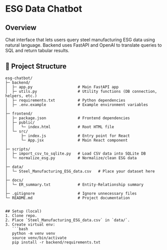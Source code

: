 ﻿# ESG Data Chatbot

## Overview
Chat interface that lets users query steel manufacturing ESG data using natural language. Backend uses FastAPI and OpenAI to translate queries to SQL and return tabular results.

## 📂 Project Structure  

```plaintext
esg-chatbot/
├─ backend/                     
│  ├─ app.py                    # Main FastAPI app
│  ├─ utils.py                  # Utility functions (DB connection, helpers, etc.)
│  ├─ requirements.txt          # Python dependencies
│  ├─ .env.example              # Example environment variables
│
├─ frontend/                    
│  ├─ package.json              # Frontend dependencies
│  ├─ public/
│  │   └─ index.html            # Root HTML file
│  └─ src/
│      ├─ index.js              # Entry point for React
│      └─ App.jsx               # Main React component
│
├─ scripts/                     
│  ├─ import_csv_to_sqlite.py   # Load CSV data into SQLite DB
│  └─ normalize_esg.py          # Normalize/clean ESG data
│
├─ data/                        
│  └─ Steel_Manufacturing_ESG_data.csv   # Place your dataset here
│
├─ docs/                        
│  └─ ER_summary.txt            # Entity-Relationship summary
│
├─ .gitignore                   # Ignore unnecessary files
└─ README.md                    # Project documentation


## Setup (local)
1. Clone repo.
2. Place `Steel_Manufacturing_ESG_data.csv` in `data/`.
3. Create virtual env:
   ```bash
   python -m venv venv
   source venv/bin/activate
   pip install -r backend/requirements.txt



